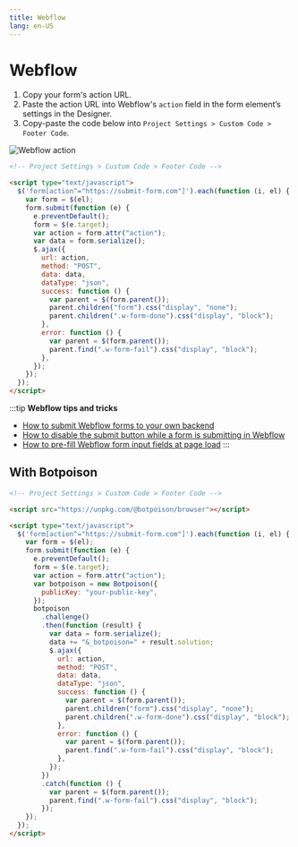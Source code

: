```yaml
---
title: Webflow
lang: en-US
---
```


# Webflow

1. Copy your form's action URL.
2. Paste the action URL into Webflow's `action` field in the form element’s settings in the Designer.
3. Copy-paste the code below into `Project Settings > Custom Code > Footer Code`.

![Webflow action](../.vuepress/public/webflow-action.jpeg)

```html
<!-- Project Settings > Custom Code > Footer Code -->

<script type="text/javascript">
  $('form[action^="https://submit-form.com"]').each(function (i, el) {
    var form = $(el);
    form.submit(function (e) {
      e.preventDefault();
      form = $(e.target);
      var action = form.attr("action");
      var data = form.serialize();
      $.ajax({
        url: action,
        method: "POST",
        data: data,
        dataType: "json",
        success: function () {
          var parent = $(form.parent());
          parent.children("form").css("display", "none");
          parent.children(".w-form-done").css("display", "block");
        },
        error: function () {
          var parent = $(form.parent());
          parent.find(".w-form-fail").css("display", "block");
        },
      });
    });
  });
</script>
```

:::tip
**Webflow tips and tricks**

- [How to submit Webflow forms to your own backend](https://technotrampoline.com/articles/how-to-submit-webflow-forms-to-your-own-backend/)
- [How to disable the submit button while a form is submitting in Webflow](https://technotrampoline.com/articles/how-to-disable-the-submit-button-while-a-form-is-submitting-in-webflow/)
- [How to pre-fill Webflow form input fields at page load](https://technotrampoline.com/articles/how-to-pre-fill-webflow-form-input-fields-at-page-load/)
  :::

## With Botpoison

```html
<!-- Project Settings > Custom Code > Footer Code -->

<script src="https://unpkg.com/@botpoison/browser"></script>

<script type="text/javascript">
  $('form[action^="https://submit-form.com"]').each(function (i, el) {
    var form = $(el);
    form.submit(function (e) {
      e.preventDefault();
      form = $(e.target);
      var action = form.attr("action");
      var botpoison = new Botpoison({
        publicKey: "your-public-key",
      });
      botpoison
        .challenge()
        .then(function (result) {
          var data = form.serialize();
          data += "&_botpoison=" + result.solution;
          $.ajax({
            url: action,
            method: "POST",
            data: data,
            dataType: "json",
            success: function () {
              var parent = $(form.parent());
              parent.children("form").css("display", "none");
              parent.children(".w-form-done").css("display", "block");
            },
            error: function () {
              var parent = $(form.parent());
              parent.find(".w-form-fail").css("display", "block");
            },
          });
        })
        .catch(function () {
          var parent = $(form.parent());
          parent.find(".w-form-fail").css("display", "block");
        });
    });
  });
</script>
```
